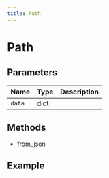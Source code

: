 ```yaml
---
title: Path
---
```


# Path

## Parameters

| Name | Type | Description |
| ---- | ---- | ----------- |
| `data` | dict |             |

## Methods

- [from_json](#from-json)

## Example

```py

```
